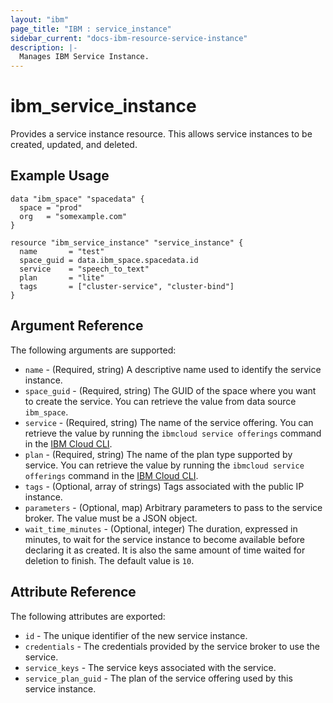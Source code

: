 ```yaml
---
layout: "ibm"
page_title: "IBM : service_instance"
sidebar_current: "docs-ibm-resource-service-instance"
description: |-
  Manages IBM Service Instance.
---
```


# ibm\_service_instance

Provides a service instance resource. This allows service instances to be created, updated, and deleted.

## Example Usage

```hcl
data "ibm_space" "spacedata" {
  space = "prod"
  org   = "somexample.com"
}

resource "ibm_service_instance" "service_instance" {
  name       = "test"
  space_guid = data.ibm_space.spacedata.id
  service    = "speech_to_text"
  plan       = "lite"
  tags       = ["cluster-service", "cluster-bind"]
}

```

## Argument Reference

The following arguments are supported:

* `name` - (Required, string) A descriptive name used to identify the service instance.
* `space_guid` - (Required, string) The GUID of the space where you want to create the service. You can retrieve the value from data source `ibm_space`.
* `service` - (Required, string) The name of the service offering. You can retrieve the value by running the `ibmcloud service offerings` command in the [IBM Cloud CLI](https://cloud.ibm.com/docs/cli?topic=cloud-cli-getting-started).
* `plan` - (Required, string) The name of the plan type supported by service. You can retrieve the value by running the `ibmcloud service offerings` command in the [IBM Cloud CLI](https://cloud.ibm.com/docs/cli?topic=cloud-cli-getting-started).
* `tags` - (Optional, array of strings) Tags associated with the public IP instance.
* `parameters` - (Optional, map) Arbitrary parameters to pass to the service broker. The value must be a JSON object.
* `wait_time_minutes` - (Optional, integer) The duration, expressed in minutes, to wait for the service instance to become available before declaring it as created. It is also the same amount of time waited for deletion to finish. The default value is `10`.

## Attribute Reference

The following attributes are exported:

* `id` - The unique identifier of the new service instance.
* `credentials` - The credentials provided by the service broker to use the service.
* `service_keys` - The service keys associated with the service.
* `service_plan_guid` - The plan of the service offering used by this service instance.
